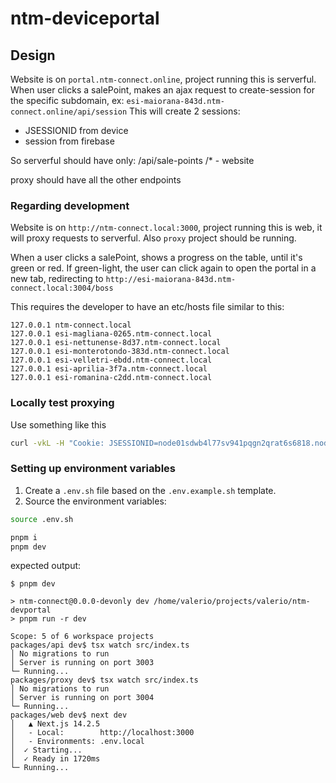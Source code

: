 # ntm-deviceportal

## Design

Website is on `portal.ntm-connect.online`, project running this is serverful.
When user clicks a salePoint, makes an ajax request to create-session for the specific subdomain, ex: `esi-maiorana-843d.ntm-connect.online/api/session`
This will create 2 sessions:

- JSESSIONID from device
- session from firebase

So serverful should have only:
/api/sale-points
/\* - website

proxy should have all the other endpoints

### Regarding development

Website is on `http://ntm-connect.local:3000`, project running this is web, it will proxy requests to serverful.
Also `proxy` project should be running.

When a user clicks a salePoint, shows a progress on the table, until it's green or red.
If green-light, the user can click again to open the portal in a new tab, redirecting to `http://esi-maiorana-843d.ntm-connect.local:3004/boss`

This requires the developer to have an etc/hosts file similar to this:

```text
127.0.0.1 ntm-connect.local
127.0.0.1 esi-magliana-0265.ntm-connect.local
127.0.0.1 esi-nettunense-8d37.ntm-connect.local
127.0.0.1 esi-monterotondo-383d.ntm-connect.local
127.0.0.1 esi-velletri-ebdd.ntm-connect.local
127.0.0.1 esi-aprilia-3f7a.ntm-connect.local
127.0.0.1 esi-romanina-c2dd.ntm-connect.local
```

### Locally test proxying

Use something like this

```bash
curl -vkL -H "Cookie: JSESSIONID=node01sdwb4l77sv941pqgn2qrat6s6818.node0;" https://94.138.189.89/boss/
```

### Setting up environment variables

1. Create a `.env.sh` file based on the `.env.example.sh` template.
2. Source the environment variables:

```bash
source .env.sh
```

```bash
pnpm i
pnpm dev
```

expected output:

```shell
$ pnpm dev

> ntm-connect@0.0.0-devonly dev /home/valerio/projects/valerio/ntm-devportal
> pnpm run -r dev

Scope: 5 of 6 workspace projects
packages/api dev$ tsx watch src/index.ts
│ No migrations to run
│ Server is running on port 3003
└─ Running...
packages/proxy dev$ tsx watch src/index.ts
│ No migrations to run
│ Server is running on port 3004
└─ Running...
packages/web dev$ next dev
│   ▲ Next.js 14.2.5
│   - Local:        http://localhost:3000
│   - Environments: .env.local
│  ✓ Starting...
│  ✓ Ready in 1720ms
└─ Running...
```
